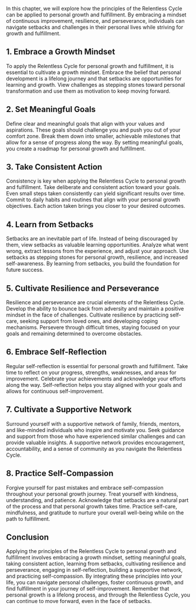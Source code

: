 
In this chapter, we will explore how the principles of the Relentless Cycle can be applied to personal growth and fulfillment. By embracing a mindset of continuous improvement, resilience, and perseverance, individuals can navigate setbacks and challenges in their personal lives while striving for growth and fulfillment.

**1. Embrace a Growth Mindset**
-------------------------------

To apply the Relentless Cycle for personal growth and fulfillment, it is essential to cultivate a growth mindset. Embrace the belief that personal development is a lifelong journey and that setbacks are opportunities for learning and growth. View challenges as stepping stones toward personal transformation and use them as motivation to keep moving forward.

**2. Set Meaningful Goals**
---------------------------

Define clear and meaningful goals that align with your values and aspirations. These goals should challenge you and push you out of your comfort zone. Break them down into smaller, achievable milestones that allow for a sense of progress along the way. By setting meaningful goals, you create a roadmap for personal growth and fulfillment.

**3. Take Consistent Action**
-----------------------------

Consistency is key when applying the Relentless Cycle to personal growth and fulfillment. Take deliberate and consistent action toward your goals. Even small steps taken consistently can yield significant results over time. Commit to daily habits and routines that align with your personal growth objectives. Each action taken brings you closer to your desired outcomes.

**4. Learn from Setbacks**
--------------------------

Setbacks are an inevitable part of life. Instead of being discouraged by them, view setbacks as valuable learning opportunities. Analyze what went wrong, extract lessons from the experience, and adjust your approach. Use setbacks as stepping stones for personal growth, resilience, and increased self-awareness. By learning from setbacks, you build the foundation for future success.

**5. Cultivate Resilience and Perseverance**
--------------------------------------------

Resilience and perseverance are crucial elements of the Relentless Cycle. Develop the ability to bounce back from adversity and maintain a positive mindset in the face of challenges. Cultivate resilience by practicing self-care, seeking support from loved ones, and developing coping mechanisms. Persevere through difficult times, staying focused on your goals and remaining determined to overcome obstacles.

**6. Embrace Self-Reflection**
------------------------------

Regular self-reflection is essential for personal growth and fulfillment. Take time to reflect on your progress, strengths, weaknesses, and areas for improvement. Celebrate your achievements and acknowledge your efforts along the way. Self-reflection helps you stay aligned with your goals and allows for continuous self-improvement.

**7. Cultivate a Supportive Network**
-------------------------------------

Surround yourself with a supportive network of family, friends, mentors, and like-minded individuals who inspire and motivate you. Seek guidance and support from those who have experienced similar challenges and can provide valuable insights. A supportive network provides encouragement, accountability, and a sense of community as you navigate the Relentless Cycle.

**8. Practice Self-Compassion**
-------------------------------

Forgive yourself for past mistakes and embrace self-compassion throughout your personal growth journey. Treat yourself with kindness, understanding, and patience. Acknowledge that setbacks are a natural part of the process and that personal growth takes time. Practice self-care, mindfulness, and gratitude to nurture your overall well-being while on the path to fulfillment.

**Conclusion**
--------------

Applying the principles of the Relentless Cycle to personal growth and fulfillment involves embracing a growth mindset, setting meaningful goals, taking consistent action, learning from setbacks, cultivating resilience and perseverance, engaging in self-reflection, building a supportive network, and practicing self-compassion. By integrating these principles into your life, you can navigate personal challenges, foster continuous growth, and find fulfillment in your journey of self-improvement. Remember that personal growth is a lifelong process, and through the Relentless Cycle, you can continue to move forward, even in the face of setbacks.
